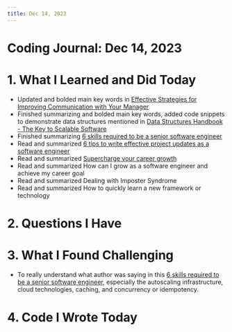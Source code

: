 ```yaml
---
title: Dec 14, 2023
---
```


# Coding Journal: Dec 14, 2023

# 1. What I Learned and Did Today
- Updated and bolded main key words in [Effective Strategies for Improving Communication with Your Manager](https://quinnle.io/docs/tech-blogs/notes/post_29)
- Finished summarizing and bolded main key words, added code snippets to demonstrate data structures mentioned in [Data Structures Handbook - The Key to Scalable Software](https://quinnle.io/docs/tech-blogs/notes/post_28)
- Finished summarizing [6 skills required to be a senior software engineer](https://quinnle.io/docs/tech-blogs/notes/post_32)
- Read and summarized [6 tips to write effective project updates as a software engineer](https://quinnle.io/docs/tech-blogs/notes/post_35)
- Read and summarized [Supercharge your career growth](https://quinnle.io/docs/tech-blogs/notes/post_34)
- Read and summarized How can I grow as a software engineer and achieve my career goal
- Read and summarized Dealing with Imposter Syndrome
- Read and summarized How to quickly learn a new framework or technology



# 2. Questions I Have


# 3. What I Found Challenging
- To really understand what author was saying in this [6 skills required to be a senior software engineer](https://levelupsoftwareengineering.substack.com/p/6-skills-required-to-be-a-senior?utm_source=profile&utm_medium=reader2), especially the autoscaling infrastructure, cloud technologies, caching, and concurrency or idempotency.

# 4. Code I Wrote Today

